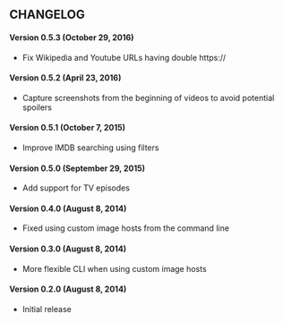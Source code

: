## CHANGELOG

#### Version 0.5.3 (October 29, 2016)
 * Fix Wikipedia and Youtube URLs having double https://

#### Version 0.5.2 (April 23, 2016)
 * Capture screenshots from the beginning of videos to avoid potential spoilers

#### Version 0.5.1 (October 7, 2015)
 * Improve IMDB searching using filters

#### Version 0.5.0 (September 29, 2015)
 * Add support for TV episodes

#### Version 0.4.0 (August 8, 2014)
 * Fixed using custom image hosts from the command line

#### Version 0.3.0 (August 8, 2014)
 * More flexible CLI when using custom image hosts

#### Version 0.2.0 (August 8, 2014)
 * Initial release
